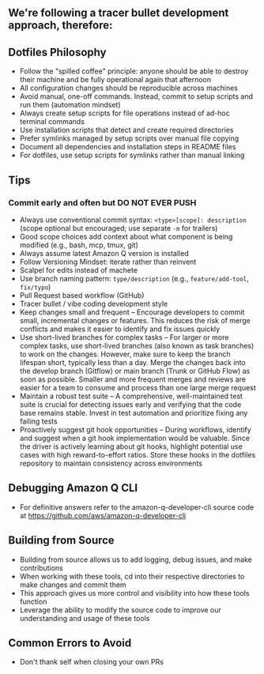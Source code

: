 ## We're following a tracer bullet development approach, therefore:

## Dotfiles Philosophy
- Follow the "spilled coffee" principle: anyone should be able to destroy their machine and be fully operational again that afternoon
- All configuration changes should be reproducible across machines
- Avoid manual, one-off commands. Instead, commit to setup scripts and run them (automation mindset)
- Always create setup scripts for file operations instead of ad-hoc terminal commands
- Use installation scripts that detect and create required directories
- Prefer symlinks managed by setup scripts over manual file copying
- Document all dependencies and installation steps in README files
- For dotfiles, use setup scripts for symlinks rather than manual linking

## Tips

### Commit early and often but DO NOT EVER PUSH
- Always use conventional commit syntax: `<type>[scope]: description` (scope optional but encouraged; use separate `-m` for trailers)
- Good scope choices add context about what component is being modified (e.g., bash, mcp, tmux, git)
- Always assume latest Amazon Q version is installed
- Follow Versioning Mindset: iterate rather than reinvent
- Scalpel for edits instead of machete
- Use branch naming pattern: `type/description` (e.g., `feature/add-tool`, `fix/typo`)
- Pull Request based workflow (GitHub)
- Tracer bullet / vibe coding development style
- Keep changes small and frequent – Encourage developers to commit small, incremental changes or features. This reduces the risk of merge conflicts and makes it easier to identify and fix issues quickly
- Use short-lived branches for complex tasks – For larger or more complex tasks, use short-lived branches (also known as task branches) to work on the changes. However, make sure to keep the branch lifespan short, typically less than a day. Merge the changes back into the develop branch (Gitflow) or main branch (Trunk or GitHub Flow) as soon as possible. Smaller and more frequent merges and reviews are easier for a team to consume and process than one large merge request
- Maintain a robust test suite – A comprehensive, well-maintained test suite is crucial for detecting issues early and verifying that the code base remains stable. Invest in test automation and prioritize fixing any failing tests
- Proactively suggest git hook opportunities – During workflows, identify and suggest when a git hook implementation would be valuable. Since the driver is actively learning about git hooks, highlight potential use cases with high reward-to-effort ratios. Store these hooks in the dotfiles repository to maintain consistency across environments

## Debugging Amazon Q CLI
- For definitive answers refer to the amazon-q-developer-cli source code at https://github.com/aws/amazon-q-developer-cli

## Building from Source
- Building from source allows us to add logging, debug issues, and make contributions
- When working with these tools, cd into their respective directories to make changes and commit them
- This approach gives us more control and visibility into how these tools function
- Leverage the ability to modify the source code to improve our understanding and usage of these tools

## Common Errors to Avoid
- Don't thank self when closing your own PRs
